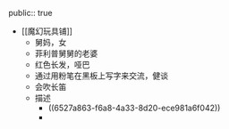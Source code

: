 public:: true

- [[魔幻玩具铺]]
	- 舅妈，女
	- 菲利普舅舅的老婆
	- 红色长发，哑巴
	- 通过用粉笔在黑板上写字来交流，健谈
	- 会吹长笛
	- 描述
		- ((6527a863-f6a8-4a33-8d20-ece981a6f042))
		-